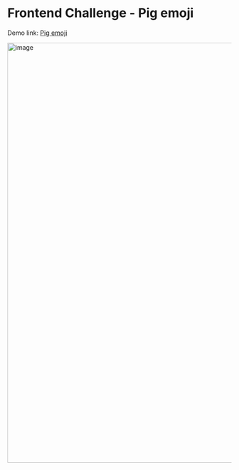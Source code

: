 # Frontend Challenge - Pig emoji

Demo link: [Pig emoji](https://resplendent-selkie-a9a07f.netlify.app/)

<img width="945" alt="image" src="https://user-images.githubusercontent.com/52371453/222542269-aee3eb78-c831-45cb-b7e8-93585ade20ad.png">


